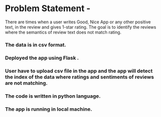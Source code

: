 # Problem Statement -
There are times when a user writes Good, Nice App or any other positive text, in the review and gives 1-star rating. The goal is to identify the reviews where the semantics of review text does not match rating.

###  The data is in csv format.

### Deployed the app using Flask .

### User have to upload csv file in the app and the app will detect the index of the data where ratings and sentiments of reviews are not matching.

### The code is written in python language.

### The app is running in local machine.
